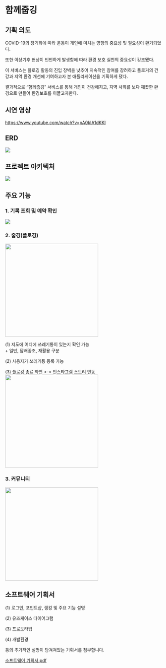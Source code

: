 # 함께줍깅

## 기획 의도
COVID-19의 장기화에 따라 운동이 개인에 미치는 영향의 중요성 및 필요성이 환기되었다. 

또한 이상기후 현상이 빈번하게 발생함에 따라 환경 보호 실천의 중요성이 강조됐다.

이 서비스는 플로깅 활동의 진입 장벽을 낮추어 지속적인 참여를 장려하고 플로거의 건강과 지역 환경 개선에 기여하고자 본 애플리케이션을 기획하게 됐다.

결과적으로 “함께줍깅” 서비스를 통해 개인이 건강해지고, 지역 사회를 보다 깨끗한 환경으로 만들어 환경보호를 이끌고자한다.

## 시연 영상
https://www.youtube.com/watch?v=pA0kIA1dKKI


## ERD
<img src="./img/ploggingERD.png"/>

## 프로젝트 아키텍처
<img src="./img/ploggingArchitecture.png"/>

## 주요 기능
### 1. 기록 조회 및 예약 확인
<img src="./img/ploggingMyjubgging.png"/>

### 2. 줍깅(플로깅)
<img width = "300" src="./img/ploggingMap.png"/>

(1) 지도에 어디에 쓰레기통이 있는지 확인 가능 <br/>
    + 일반, 담배꽁초, 재활용 구분 <br/>

(2) 사용자가 쓰레기통 등록 가능

(3) 플로깅 종료 화면 <-> 인스타그램 스토리 연동
<img width = "300" src="./img/ploggingInstagram.png">

### 3. 커뮤니티
<img width = "300" src="./img/ploggingCommunity.png">

## 소프트웨어 기획서
(1) 로그인, 포인트샵, 랭킹 및 주요 기능 설명

(2) 유즈케이스 다이어그램

(3) 프로토타입

(4) 개발환경

등의 추가적인 설명이 담겨져있는 기획서를 첨부합니다.

[소프트웨어 기획서.pdf](./img/plogging.pdf)
